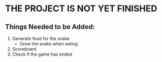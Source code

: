 # THE PROJECT IS NOT YET FINISHED

## Things Needed to be Added:

1. Generate food for the snake
   - Grow the snake when eating
2. Scoreboard
3. Check if the game has ended
